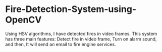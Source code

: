 # Fire-Detection-System-using-OpenCV
Using HSV algorithms, I have detected fires in video frames. This system has three main features: Detect fire in video frame, Turn on alarm sound, and then, It will send an email to fire engine services.
